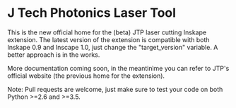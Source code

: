 # J Tech Photonics Laser Tool

This is the new official home for the (beta) JTP laser cutting Inskape extension.
The latest version of the extension is compatible with both Inskape 0.9 and Inscape 1.0, just change the "target_version" variable. A better approach is in the works.

More documentation coming soon, in the meantinìme you can refer to JTP's official website (the previous home for the extension).

Note: Pull requests are welcome, just make sure to test your code on both Python >=2.6 and >=3.5.
